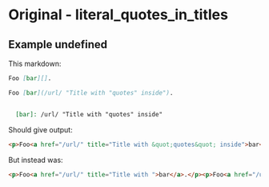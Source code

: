 # Original - literal_quotes_in_titles

## Example undefined

This markdown:

````````````markdown
Foo [bar][].

Foo [bar](/url/ "Title with "quotes" inside").


  [bar]: /url/ "Title with "quotes" inside"


````````````

Should give output:

````````````html
<p>Foo<a href="/url/" title="Title with &quot;quotes&quot; inside">bar</a>.</p><p>Foo<a href="/url/" title="Title with &quot;quotes&quot; inside">bar</a>.</p>
````````````

But instead was:

````````````html
<p>Foo<a href="/url/" title="Title with ">bar</a>.</p><p>Foo<a href="/url/" title="Title with ">bar</a>(/url/ &quot;Title with &quot;quotes&quot; inside&quot;).</p><p>quotes&quot; inside&quot;</p>
````````````
